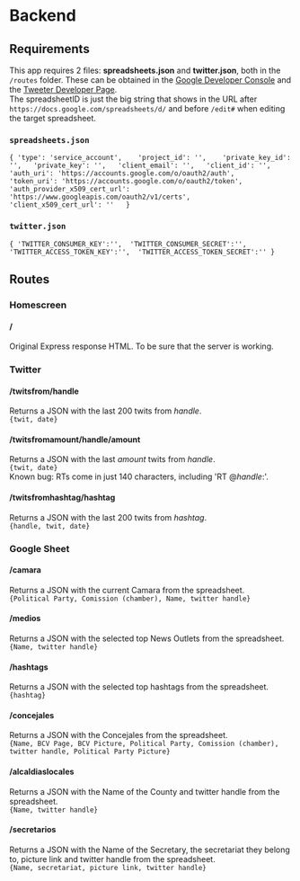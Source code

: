 # Backend
## Requirements
This app requires 2 files: **spreadsheets.json** and **twitter.json**, both in the `/routes` folder. These can be obtained in the [Google Developer Console](https://console.developers.google.com/) and the [Tweeter Developer Page](https://developer.twitter.com/).  
The spreadsheetID is just the big string that shows in the URL after `https://docs.google.com/spreadsheets/d/` and before `/edit#` when editing the target spreadsheet.
### `spreadsheets.json`
`{
  'type': 'service_account',   
  'project_id': '',   
  'private_key_id': '',  
  'private_key': '',  
  'client_email': '',  
  'client_id': '',  
  'auth_uri': 'https://accounts.google.com/o/oauth2/auth',  
  'token_uri': 'https://accounts.google.com/o/oauth2/token',  
  'auth_provider_x509_cert_url': 'https://www.googleapis.com/oauth2/v1/certs',  
  'client_x509_cert_url': ''  
}` 
### `twitter.json`
`{
    'TWITTER_CONSUMER_KEY':'', 
    'TWITTER_CONSUMER_SECRET':'', 
    'TWITTER_ACCESS_TOKEN_KEY':'', 
    'TWITTER_ACCESS_TOKEN_SECRET':''
}`

## Routes

### Homescreen
#### / 
Original Express response HTML. To be sure that the server is working.
### Twitter
#### /twitsfrom/handle
Returns a JSON with the last 200 twits from _handle_.  
`{twit, date}`  
#### /twitsfromamount/handle/amount
Returns a JSON with the last _amount_ twits from _handle_.  
`{twit, date}`  
Known bug: RTs come in just 140 characters, including 'RT @_handle_:'.
#### /twitsfromhashtag/hashtag
Returns a JSON with the last 200 twits from _hashtag_.  
`{handle, twit, date}`  
### Google Sheet
#### /camara
Returns a JSON with the current Camara from the spreadsheet.  
`{Political Party, Comission (chamber), Name, twitter handle}`  
#### /medios
Returns a JSON with the selected top News Outlets from the spreadsheet.  
`{Name, twitter handle}`  
#### /hashtags
Returns a JSON with the selected top hashtags from the spreadsheet.  
`{hashtag}`  
#### /concejales
Returns a JSON with the Concejales from the spreadsheet.  
`{Name, BCV Page, BCV Picture, Political Party, Comission (chamber), twitter handle, Political Party Picture}`  
#### /alcaldiaslocales
Returns a JSON with the Name of the County and twitter handle from the spreadsheet.  
`{Name, twitter handle}`  
#### /secretarios
Returns a JSON with the Name of the Secretary, the secretariat they belong to, picture link and twitter handle from the spreadsheet.  
`{Name, secretariat, picture link, twitter handle}`  
